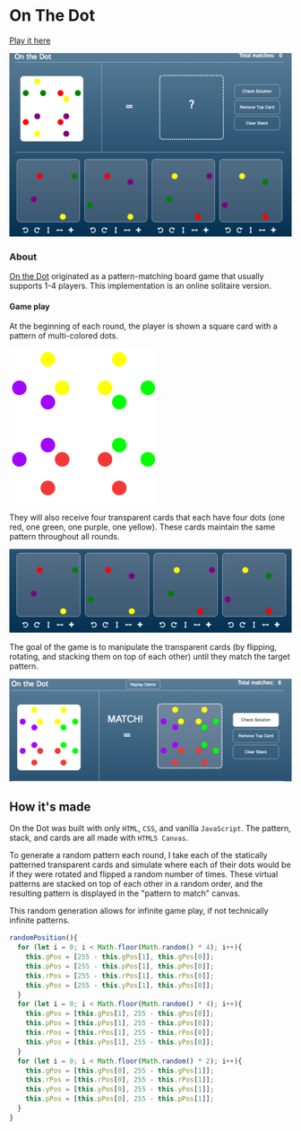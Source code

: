 # On The Dot

[Play it here][onthedot]


 ![finished game](./assets/docs/images/full-game.png "Full Game")

### About

[On the Dot][gamewright] originated as a pattern-matching board game that usually supports 1-4 players. This implementation is an online solitaire version.

#### Game play
 At the beginning of each round, the player is shown a square card with a pattern of multi-colored dots.

 ![pattern](./assets/docs/images/pattern.png "Pattern to match")

 They will also receive four transparent cards that each have four dots (one red, one green, one purple, one yellow). These cards maintain the same pattern throughout all rounds.

 ![cards](./assets/docs/images/cards.png "Player's hand")

 The goal of the game is to manipulate the transparent cards (by flipping, rotating, and stacking them on top of each other) until they match the target pattern.

 ![finished game](./assets/docs/images/match.png "Completed Round")

## How it's made

  On the Dot was built with only `HTML`, `CSS`, and vanilla `JavaScript`. The pattern, stack, and cards are all made with `HTML5 Canvas`.

  To generate a random pattern each round, I take each of the statically patterned transparent cards and simulate where each of their dots would be if they were rotated and flipped a random number of times. These virtual patterns are stacked on top of each other in a random order, and the resulting pattern is displayed in the "pattern to match" canvas.

  This random generation allows for infinite game play, if not technically infinite patterns.

```javascript
randomPosition(){
  for (let i = 0; i < Math.floor(Math.random() * 4); i++){
    this.gPos = [255 - this.gPos[1], this.gPos[0]];
    this.pPos = [255 - this.pPos[1], this.pPos[0]];
    this.rPos = [255 - this.rPos[1], this.rPos[0]];
    this.yPos = [255 - this.yPos[1], this.yPos[0]];
  }
  for (let i = 0; i < Math.floor(Math.random() * 4); i++){
    this.gPos = [this.gPos[1], 255 - this.gPos[0]];
    this.pPos = [this.pPos[1], 255 - this.pPos[0]];
    this.rPos = [this.rPos[1], 255 - this.rPos[0]];
    this.yPos = [this.yPos[1], 255 - this.yPos[0]];
  }
  for (let i = 0; i < Math.floor(Math.random() * 2); i++){
    this.gPos = [this.gPos[0], 255 - this.gPos[1]];
    this.rPos = [this.rPos[0], 255 - this.rPos[1]];
    this.yPos = [this.yPos[0], 255 - this.yPos[1]];
    this.pPos = [this.pPos[0], 255 - this.pPos[1]];
  }
}
```

[onthedot]:https://acmeff.github.io/on-the-dot/
[gamewright]:http://www.gamewright.com/gamewright/index.php?section=games&page=game&show=225
